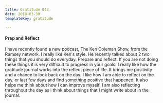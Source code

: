 ```yaml
---
title: Gratitude 043
date: 2018-03-30
templateKey: gratitude

---
```


####  Prep and Reflect

I have recently found a new podcast, The Ken Coleman Show, from the Ramsey network.  I really like Ken's style.  He recently talked about 2 two things that you should do everyday.  Prepare and reflect. If you are not doing these things it is very difficult to progress in your goals.  I really like how the gratitude journal works into the reflect piece of life.  It brings me positivity and a chance to look back on the day.  I like how I am able to reflect on the day, or last few days and find something positive that happened.  It also helps me think about how I can improve myself.  I am  also reflecting throughout the day as I think about things that I might write about in the journal.
